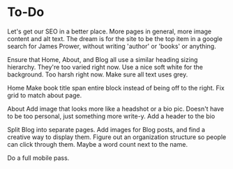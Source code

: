 # To-Do

Let's get our SEO in a better place. More pages in general, more image content and alt text. The dream is for the site to be the top item in a google search for James Prower, without writing 'author' or 'books' or anything.

Ensure that Home, About, and Blog all use a similar heading sizing hierarchy. They're too varied right now.
Use a nice soft white for the background. Too harsh right now.
Make sure all text uses grey.

Home
Make book title span entire block instead of being off to the right.
Fix grid to match about page.

About
Add image that looks more like a headshot or a bio pic. Doesn't have to be too personal, just something more write-y.
Add a header to the bio

Split Blog into separate pages.
Add images for Blog posts, and find a creative way to display them.
Figure out an organization structure so people can click through them. Maybe a word count next to the name.

Do a full mobile pass.
